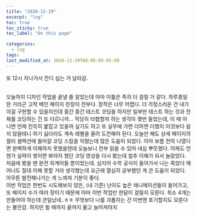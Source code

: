 ```yaml
---
title: "2020-12-29"
excerpt: "log"
toc: true
toc_sticky: true
toc_label: "On this page"

categories:
  - log
tags:
last_modified_at: 2020-12-29T08:06:00-05:00
---
```


또 12시 지나가서 잔디 심는 거 날라감.

<br >
오늘까지 디자인 작업을 끝낼 줄 알았는데 아마 이틀은 족히 더 걸릴 거 같다.
하루종일 한 거라곤 고작 메인 페이지 한장이 전부다. 창작은 너무 어렵다.
더 걱정스러운 건 내가 이걸 구현할 수 있을지인데
중간 중간 테스트 코딩을 하지만 일부만 테스트 하는 것과 전체를 코딩하는 건 또 다르니까...
적당히 타협할까 하는 생각이 몇번 들었는데, 이 때 아니면 언제 진득히 붙잡고 있을까 싶기도 하고 또 실무에 가면 더하면 더했지 이것보다 쉽지 않을테니 하기 싫더라도 계속 레벨을 올려 도전해야 된다. 오늘만 해도 상세 페이지의 컬러 셀렉션에 들어갈 코딩 스킬을 익혔는데 많은 도움이 되었다. 아마 보름 전의 나였다면 완벽하게 이해하지 못했을텐데 오늘보니 전부 읽을 수 있어 내심 뿌듯했다.
어제도 언젠가 실력이 쌓이면 봐야지 했던 코딩 영상을 다시 봤는데 얼추 이해가 되서 놀랐었다. 처음에 봤을 땐 완전 외계어들 뿐이었는데. 심지어 수학 공식이 들어가서 나는 죽었다 깨어나도 절대 이해 못할 거라 생각했는데 요근래 열심히 공부했던 게 큰 도움이 되었다. 아무튼 발전해나가는 게 느껴져 기분이 좋다. 
<br>
이번 작업은 한번도 시도해보지 않은, (내 기준) 난이도 높은 애니메이션들이 들어가고, 또 페이지 수가 여러 장이기 때문에 아마 이번 작업만 한달이 걸릴지 모른다. 최소 4개는 만들어야 하는데 큰일났네..ㅎㅎ 무엇보다 나를 괴롭히는 건 이번엔 포기할지도 모른다는 불안감. 하지만 될 때까지 끝까지 물고 늘어져야지

